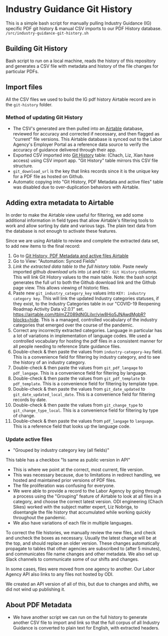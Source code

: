 # Industry Guidance Git History
This is a simple bash script for manually pulling Industry Guidance (IG) specific PDF git history & manual CSV imports to our PDF History database.
`/src/industry-guidance-git-history.sh`

## Building Git History
Bash script to run on a local machine, reads the history of this repository and generates a CSV file with metadata and history of the file changes for particular PDFs.

## Import files
All the CSV files we used to build the IG pdf history Airtable record are in the `git-history` folder.

### Method of updating Git History
* The CSV's generated are then pulled into an [Airtable](https://airtable.com) database, reviewed for accuracy and corrected if necessary, and then flagged as "current" file versions. This Airtable database is synced out to the Labor Agency's Employer Portal as a reference data source to verify the accuracy of guidance delivered through their app. 
* Exported CSV imported into [Git History](https://airtable.com/tblCoKoQopqxZQxrE/viwl6QibwGxuSw5CP?blocks=hide) table: (Chach, Liz, Xian have access) using CSV import app. "Git History" table mirrors this CSV file structure.
* `git_download_url` is the key that links records since it is the unique key for a PDF file as hosted on Github.
* Automatic copying into "Git History, PDF Metadata and active files" table was disabled due to over-duplication behaviors with Airtable. 

## Adding extra metadata to Airtable
In order to make the Airtable view useful for filtering, we add some additional information in field types that allow Airtable's filtering tools to work and allow sorting by date and various tags. The plain text data from the database is not enough to activate these features.

Since we are using Airtable to review and complete the extracted data set, to add new items to the final record:
1. Go to [Git History, PDF Metadata and active files Airtable](https://airtable.com/tblHOaCxlRfHlxAnT/viw2JwS5NGlnAg3Tu?blocks=hide )
2. Go to View: "Automation: Synced Fields"
3. *Link the extracted data table to the full history table.* Paste newly imported github *download* urls into `id` and `KEY: Git History` columns. This will link Git History values to the main table. Note: the bash script generates the full url to both the Github download link and the Github page view. This allows viewing of historic files.
4. Paste new `git_industry_category_key` values into `KEY: industry category key`. This will link the updated Industry categories statuses, if they exist, to the Industry Categories table in our "COVID-19 Reopening Roadmap Activity Data v2.0.1" set. https://airtable.com/tblmZZ089dNGLilxr/viw8Hio5JNAwdMgbR?blocks=hide. This is a managed, controlled vocabulary of the industry categories that emerged over the course of the pandemic.
5. Correct any incorrectly extracted categories. Language in particular has a lot of variations in implementation of language codes. We used a controlled vocabulary for hosting the pdf files in a consistent manner for all people needing to reference State guidance files.
6. Double-check & then paste the values from `industry-category-key` field. This is a convenience field for filtering by industry category, and to see the history of an industry category.
7. Double-check & then paste the values from `git_pdf_langage` to `pdf_langage`. This is a convenience field for filtering by language.
8. Double-check & then paste the values from `git_pdf_template` to `pdf_template`. This is a convenience field for filtering by template type.
9. Double-check & then paste the values from `git_date_updated` to `git_date_updated_local_date`. This is a convenience field for filtering records by date.
10. Double-check & then paste the values from `git_change_type` to `git_change_type_local`. This is a convenience field for filtering by type of change.
11. Double-check & then paste the values from `pdf_langage` to `language`. This is a reference field that looks up the language code.

### Update active files

* "Grouped by industry category key (all fields)"

This table has a checkbox "Is same as public version in API"
* This is where we point at the correct, most current, file version. 
* This was necessary because, due to limitations in redirect handling, we hosted and maintained prior versions of PDF files.
* The file proliferation was confusing for everyone.
* We were able to provide a record to the Labor Agency by going through a process using the "Grouping" feature of Airtable to look at all files in a category, and choose the correct latest version. ODI engineering (Chach Sikes) worked with the subject matter expert, Liz Nobriga, to disentangle the file history that accumulated while working quickly throughout the pandemic.
* We also have variations of each file in multiple languages. 


To correct the file histories, we manually review the new files, and check and uncheck the boxes as necessary. 
Usually the latest change will be at the top, and should replace an older version.
These changes automatically propagate to tables that other agencies are subscribed to (after 5 minutes), and communicates file name changes and other metadata.
We also set up Slack channels to communicate some of our shifts and changes.

In some cases, files were moved from one agency to another.
Our Labor Agency API also links to any files not hosted by ODI.

We created an API version of all of this, but due to changes and shifts, we did not wind up publishing it.


## About PDF Metadata
* We have another script we can run on the full history to generate another CSV file to import and link so that the full corpus of all Industry Guidance is converted to plain text for English, with extracted headers.
